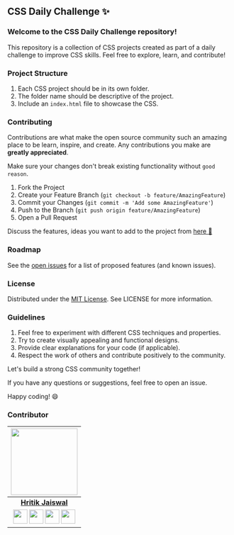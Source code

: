## CSS Daily Challenge ✨

### Welcome to the CSS Daily Challenge repository!

This repository is a collection of CSS projects created as part of a daily challenge to improve CSS skills. Feel free to explore, learn, and contribute!

### Project Structure

1. Each CSS project should be in its own folder.
2. The folder name should be descriptive of the project.
3. Include an `index.html` file to showcase the CSS.

### Contributing

Contributions are what make the open source community such an amazing place to be learn, inspire, and create. Any contributions you make are **greatly appreciated**.

Make sure your changes don't break existing functionality without `good reason`.

1. Fork the Project
2. Create your Feature Branch (`git checkout -b feature/AmazingFeature`)
3. Commit your Changes (`git commit -m 'Add some AmazingFeature'`)
4. Push to the Branch (`git push origin feature/AmazingFeature`)
5. Open a Pull Request


Discuss the features, ideas you want to add to the project from [here 📌](https://github.com/hritik5102/CSS-Daily-Challenge/discussions)

### Roadmap

See the [open issues](https://github.com/hritik5102/CSS-Daily-Challenge/issues) for a list of proposed features (and known issues).

### License

Distributed under the [MIT License](LICENSE). See LICENSE for more information.

### Guidelines

1. Feel free to experiment with different CSS techniques and properties.
2. Try to create visually appealing and functional designs.
3. Provide clear explanations for your code (if applicable).
4. Respect the work of others and contribute positively to the community.

Let's build a strong CSS community together!

If you have any questions or suggestions, feel free to open an issue.

Happy coding! 😄

### Contributor

<p align="center">

|                                                                                                                                                                                                                   <a href="https://hritik5102.github.io/"><img src="https://avatars.githubusercontent.com/hritik5102" width="150px" height="150px" /></a>                                                                                                                                                                                                                    |
| :--------------------------------------------------------------------------------------------------------------------------------------------------------------------------------------------------------------------------------------------------------------------------------------------------------------------------------------------------------------------------------------------------------------------------------------------------------------------------------------------------------------------------------------------------------------------------: |
|                                                                                                                                                                                                                                                             **[Hritik Jaiswal](https://hritik5102.github.io/)**                                                                                                                                                                                                                                                              |
| <a href="https://twitter.com/imhritik_dj"><img src="https://i.ibb.co/kmgQVyW/twitter.png" width="32px" height="32px"></a> <a href="https://github.com/hritik5102"><img src="https://cdn.iconscout.com/icon/free/png-256/github-108-438008.png" width="32px" height="32px"></a> <a href="https://www.facebook.com/hritik.jaiswal.56808"><img src="https://i.ibb.co/zmYNW4p/facebook.png" width="32px" height="32px"></a> <a href="https://www.linkedin.com/in/hritik-jaiswal-22a136166/"><img src="https://i.ibb.co/Kx2GSrT/linkedin.png" width="32px" height="32px"></a> |
